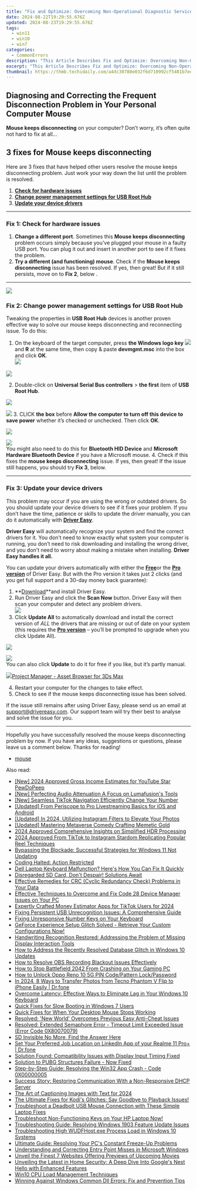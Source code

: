 ```yaml
---
title: "Fix and Optimize: Overcoming Non-Operational Diagnostic Services Issues"
date: 2024-08-22T19:29:55.676Z
updated: 2024-08-23T19:29:55.676Z
tags:
  - win11
  - win10
  - win7
categories:
  - CommonErrors
description: "This Article Describes Fix and Optimize: Overcoming Non-Operational Diagnostic Services Issues"
excerpt: "This Article Describes Fix and Optimize: Overcoming Non-Operational Diagnostic Services Issues"
thumbnail: https://thmb.techidaily.com/a4dc30780e032f6d710992cf5481b7eec2d5a638075023e09360ad01372b41d6.jpg
---
```


## Diagnosing and Correcting the Frequent Disconnection Problem in Your Personal Computer Mouse

**Mouse keeps disconnecting** on your computer? Don’t worry, it’s often quite not hard to fix at all…

## 3 fixes for **Mouse keeps disconnecting**

Here are 3 fixes that have helped other users resolve the mouse keeps disconnecting problem. Just work your way down the list until the problem is resolved.

1. [**Check for hardware issues**](https://tools.techidaily.com/drivereasy/download/)
2. [**Change power management settings for USB Root Hub**](https://tools.techidaily.com/drivereasy/download/)
3. [**Update your device drivers**](https://tools.techidaily.com/drivereasy/download/)

---

### Fix 1: Check for hardware issues

1. **Change a different port**. Sometimes this **Mouse keeps disconnecting** problem occurs simply because you’ve plugged your mouse in a faulty USB port. You can plug it out and insert in another port to see if it fixes the problem.
2. **Try a different (and functioning) mouse**. Check if the **Mouse keeps disconnecting** issue has been resolved. If yes, then great! But if it still persists, move on to **Fix 2**, below .

---

<!-- affiliate ads begin -->
<a href="https://store.iobit.com/order/checkout.php?PRODS=4596923&QTY=1&AFFILIATE=108875&CART=1"><img src="https://secure.avangate.com/images/merchant/184260348236f9554fe9375772ff966e/ascscan_468X60.png" border="0"></a>
<!-- affiliate ads end -->
### Fix 2: Change power management settings for USB Root Hub

Tweaking the properties in **USB Root Hub** devices is another proven effective way to solve our mouse keeps disconnecting and reconnecting issue. To do this:

1. On the keyboard of the target computer, press **the Windows logo key** ![](https://images.drivereasy.com/wp-content/uploads/2018/04/img_5ae0331bc08e4.png)and **R** at the same time, then copy & paste **devmgmt.msc** into the box and click **OK**.  
![](https://images.drivereasy.com/wp-content/uploads/2018/05/img_5afb9c1b96ba9.png)
<!-- affiliate ads begin -->
<a href="https://store.movavi.com/affiliate.php?ACCOUNT=MOVAVI&AFFILIATE=108875&PATH=https%3A%2F%2Fwww.movavi.com%3FAFFILIATE%3D108875%26RESOURCE%3DMovavi%2BVideo%2BEditor%2Bbox"><img src="https://mcusercontent.com/0885a03ded3d480dca9287f12/images/6d3207fd-9f15-4c21-f0ad-59c68e6a7e2a.png" border="0"></a>
<!-- affiliate ads end -->
2. Double-click on **Universal Serial Bus controllers** \> **the first** item of **USB Root Hub**.  
<!-- affiliate ads begin -->
<a href="https://store.revouninstaller.com/order/checkout.php?PRODS=28010250&QTY=1&AFFILIATE=108875&CART=1"><img src="https://secure.avangate.com/images/merchant/4282ec8de8c9be897e7aff4aa231b1a4/336__280a.jpg" border="0"></a>
<!-- affiliate ads end -->
![](https://images.drivereasy.com/wp-content/uploads/2018/08/img_5b72a8b859168.jpg)
3. CLICK **the box** before **Allow the computer to turn off this device to save power** whether it’s checked or unchecked. Then click **OK**.  
<!-- affiliate ads begin -->
<a href="https://secure.2checkout.com/order/checkout.php?PRODS=4940312&QTY=1&AFFILIATE=108875&CART=1"><img src="https://secure.avangate.com/images/merchant/333ac5d90817d69113471fbb6e531bee/sps-partnership-728x90eng.png" border="0"></a>
<!-- affiliate ads end -->
![](https://images.drivereasy.com/wp-content/uploads/2018/08/img_5b72a9e76e5de.png)  
You might also need to do this for **Bluetooth HID Device** and **Microsoft Hardware Bluetooth Device** if you have a Microsoft mouse.
4. Check if this fixes the **mouse keeps disconnecting** issue. If yes, then great! If the issue still happens, you should try **Fix 3**, below.

---

### Fix 3: Update your device drivers

This problem may occur if you are using the wrong or outdated drivers. So you should update your device drivers to see if it fixes your problem. If you don’t have the time, patience or skills to update the driver manually, you can do it automatically with [**Driver Easy**](https://tools.techidaily.com/drivereasy/download/).

**Driver Easy** will automatically recognize your system and find the correct drivers for it. You don’t need to know exactly what system your computer is running, you don’t need to risk downloading and installing the wrong driver, and you don’t need to worry about making a mistake when installing. **Driver Easy handles it all.**

You can update your drivers automatically with either the [**Free**](https://tools.techidaily.com/drivereasy/download/)or the [**Pro version**](https://tools.techidaily.com/drivereasy/download/) of Driver Easy. But with the Pro version it takes just 2 clicks (and you get full support and a 30-day money back guarantee):

1. **[Download](https://tools.techidaily.com/drivereasy/download/)**and install Driver Easy.
2. Run Driver Easy and click the **Scan Now** button. Driver Easy will then scan your computer and detect any problem drivers.  
![](https://images.drivereasy.com/wp-content/uploads/2018/07/img_5b46ffcde1143.jpg)
3. Click **Update All** to automatically download and install the correct version of _ALL_ the drivers that are missing or out of date on your system (this requires the [**Pro version**](https://tools.techidaily.com/drivereasy/download/) – you’ll be prompted to upgrade when you click Update All).  
<!-- affiliate ads begin -->
<a href="https://shop.systoolsgroup.com/affiliate.php?ACCOUNT=SYSTOOBY&AFFILIATE=108875&PATH=https%3A%2F%2Fwww.systoolsgroup.com%3FAFFILIATE%3D108875%26RESOURCE%3D%2BSysTools%2BOutlook%2BRecovery"><img src="https://www.systoolsgroup.com/box/outlook-recovery.png" border="0"></a>
<!-- affiliate ads end -->
![](https://images.drivereasy.com/wp-content/uploads/2018/07/img_5b506f17ccfe2.jpg)  
 You can also click **Update** to do it for free if you like, but it’s partly manual.
<!-- affiliate ads begin -->
<a href="https://secure.2checkout.com/order/checkout.php?PRODS=4709458&QTY=1&AFFILIATE=108875&CART=1"><img src="https://3d-kstudio.com/wp-content/uploads/2019/10/Project-Manager-version-3-1600x900-768x419.jpg" border="0">Project Manager - Asset Browser for 3Ds Max</a>
<!-- affiliate ads end -->
4. Restart your computer for the changes to take effect.
5. Check to see if the mouse keeps disconnecting issue has been solved.

If the issue still remains after using Driver Easy, please send us an email at <support@drivereasy.com>. Our support team will try their best to analyse and solve the issue for you.

---

Hopefully you have successfully resolved the mouse keeps disconnecting problem by now. If you have any ideas, suggestions or questions, please leave us a comment below. Thanks for reading!

* [mouse](https://tools.techidaily.com/drivereasy/download/)

<ins class="adsbygoogle"
     style="display:block"
     data-ad-format="autorelaxed"
     data-ad-client="ca-pub-7571918770474297"
     data-ad-slot="1223367746"></ins>



<ins class="adsbygoogle"
     style="display:block"
     data-ad-client="ca-pub-7571918770474297"
     data-ad-slot="8358498916"
     data-ad-format="auto"
     data-full-width-responsive="true"></ins>

<span class="atpl-alsoreadstyle">Also read:</span>
<div><ul>
<li><a href="https://fox-info.techidaily.com/new-2024-approved-gross-income-estimates-for-youtube-star-pewdopeep/"><u>[New] 2024 Approved  Gross Income Estimates for YouTube Star PewDoPeep</u></a></li>
<li><a href="https://extra-skills.techidaily.com/new-perfecting-audio-attenuation-a-focus-on-lumafusions-tools/"><u>[New] Perfecting Audio Attenuation  A Focus on Lumafusion's Tools</u></a></li>
<li><a href="https://extra-approaches.techidaily.com/new-seamless-tiktok-navigation-efficiently-change-your-number/"><u>[New] Seamless TikTok Navigation  Efficiently Change Your Number</u></a></li>
<li><a href="https://facebook-video-content.techidaily.com/updated-from-periscope-to-pro-livestreaming-basics-for-ios-and-android/"><u>[Updated] From Periscope to Pro  Livestreaming Basics for iOS and Android</u></a></li>
<li><a href="https://instagram-video-recordings.techidaily.com/updated-in-2024-utilizing-instagram-filters-to-elevate-your-photos/"><u>[Updated] In 2024, Utilizing Instagram Filters to Elevate Your Photos</u></a></li>
<li><a href="https://extra-skills.techidaily.com/updated-mastering-metaverse-comedy-crafting-memetic-gold/"><u>[Updated] Mastering Metaverse Comedy  Crafting Memetic Gold</u></a></li>
<li><a href="https://extra-resources.techidaily.com/2024-approved-comprehensive-insights-on-simplified-hdr-processing/"><u>2024 Approved  Comprehensive Insights on Simplified HDR Processing</u></a></li>
<li><a href="https://instagram-videos.techidaily.com/2024-approved-from-tiktok-to-instagram-stardom-replicating-popular-reel-techniques/"><u>2024 Approved  From TikTok to Instagram Stardom  Replicating Popular Reel Techniques</u></a></li>
<li><a href="https://common-error.techidaily.com/bypassing-the-blockade-successful-strategies-for-windows-11-not-updating/"><u>Bypassing the Blockade: Successful Strategies for Windows 11 Not Updating</u></a></li>
<li><a href="https://common-error.techidaily.com/coding-halted-action-restricted/"><u>Coding Halted: Action Restricted</u></a></li>
<li><a href="https://common-error.techidaily.com/dell-laptop-keyboard-malfunction-heres-how-you-can-fix-it-quickly/"><u>Dell Laptop Keyboard Malfunction? Here's How You Can Fix It Quickly</u></a></li>
<li><a href="https://common-error.techidaily.com/disregarded-sd-card-dont-despair-solutions-await/"><u>Disregarded SD Card, Don't Despair! Solutions Await</u></a></li>
<li><a href="https://common-error.techidaily.com/effective-remedies-for-crc-cyclic-redundancy-check-problems-in-your-data/"><u>Effective Remedies for CRC (Cyclic Redundancy Check) Problems in Your Data</u></a></li>
<li><a href="https://common-error.techidaily.com/effective-techniques-to-overcome-and-fix-code-28-device-manager-issues-on-your-pc/"><u>Effective Techniques to Overcome and Fix Code 28 Device Manager Issues on Your PC</u></a></li>
<li><a href="https://tiktok-video-recordings.techidaily.com/expertly-crafted-money-estimator-apps-for-tiktok-users-for-2024/"><u>Expertly Crafted Money Estimator Apps for TikTok Users for 2024</u></a></li>
<li><a href="https://common-error.techidaily.com/fixing-persistent-usb-unrecognition-issues-a-comprehensive-guide/"><u>Fixing Persistent USB Unrecognition Issues: A Comprehensive Guide</u></a></li>
<li><a href="https://common-error.techidaily.com/fixing-unresponsive-number-keys-on-your-keyboard/"><u>Fixing Unresponsive Number Keys on Your Keyboard</u></a></li>
<li><a href="https://common-error.techidaily.com/1723206482260-geforce-experience-setup-glitch-solved-retrieve-your-custom-configurations-now/"><u>GeForce Experience Setup Glitch Solved - Retrieve Your Custom Configurations Now!</u></a></li>
<li><a href="https://common-error.techidaily.com/handwriting-recognition-restored-addressing-the-problem-of-missing-display-interaction-tools/"><u>Handwriting Recognition Restored: Addressing the Problem of Missing Display Interaction Tools</u></a></li>
<li><a href="https://common-error.techidaily.com/how-to-address-the-recently-resolved-database-glitch-in-windows-10-updates/"><u>How to Address the Recently Resolved Database Glitch in Windows 10 Updates</u></a></li>
<li><a href="https://common-error.techidaily.com/how-to-resolve-obs-recording-blackout-issues-effectively/"><u>How to Resolve OBS Recording Blackout Issues Effectively</u></a></li>
<li><a href="https://win-answers.techidaily.com/how-to-stop-battlefield-2042-from-crashing-on-your-gaming-pc/"><u>How to Stop Battlefield 2042 From Crashing on Your Gaming PC</u></a></li>
<li><a href="https://easy-unlock-android.techidaily.com/how-to-unlock-oppo-reno-10-5g-pin-codepattern-lockpassword-by-drfone-android/"><u>How to Unlock Oppo Reno 10 5G PIN Code/Pattern Lock/Password</u></a></li>
<li><a href="https://android-transfer.techidaily.com/in-2024-8-ways-to-transfer-photos-from-tecno-phantom-v-flip-to-iphone-easily-drfone-by-drfone-transfer-from-android-transfer-from-android/"><u>In 2024, 8 Ways to Transfer Photos from Tecno Phantom V Flip to iPhone Easily | Dr.fone</u></a></li>
<li><a href="https://common-error.techidaily.com/overcome-latency-effective-ways-to-eliminate-lag-in-your-windows-10-keyboard/"><u>Overcome Latency: Effective Ways to Eliminate Lag in Your Windows 10 Keyboard</u></a></li>
<li><a href="https://common-error.techidaily.com/quick-fixes-for-slow-booting-in-windows-7-users/"><u>Quick Fixes for Slow Booting in Windows 7 Users</u></a></li>
<li><a href="https://common-error.techidaily.com/quick-fixes-for-when-your-desktop-mouse-stops-working/"><u>Quick Fixes for When Your Desktop Mouse Stops Working</u></a></li>
<li><a href="https://common-error.techidaily.com/resolved-new-world-overcomes-previous-easy-anti-cheat-issues/"><u>Resolved: 'New World' Overcomes Previous Easy Anti-Cheat Issues</u></a></li>
<li><a href="https://common-error.techidaily.com/resolved-extended-semaphore-error-timeout-limit-exceeded-issue-error-code-0x80070079/"><u>Resolved: Extended Semaphore Error - Timeout Limit Exceeded Issue (Error Code 0X80070079)</u></a></li>
<li><a href="https://common-error.techidaily.com/1723206650968-sd-invisible-no-more-find-the-answer-here/"><u>SD Invisible No More, Find the Answer Here</u></a></li>
<li><a href="https://location-social.techidaily.com/set-your-preferred-job-location-on-linkedin-app-of-your-realme-11-proplus-drfone-by-drfone-virtual-android/"><u>Set Your Preferred Job Location on LinkedIn App of your Realme 11 Pro+ | Dr.fone</u></a></li>
<li><a href="https://common-error.techidaily.com/1723207936743-solution-found-compatibility-issues-with-display-input-timing-fixed/"><u>Solution Found: Compatibility Issues with Display Input Timing Fixed</u></a></li>
<li><a href="https://common-error.techidaily.com/solution-to-pubg-structures-failure-now-fixed/"><u>Solution to PUBG Structures Failure - Now Fixed</u></a></li>
<li><a href="https://common-error.techidaily.com/step-by-step-guide-resolving-the-win32-app-crash-code-0x00000005/"><u>Step-by-Step Guide: Resolving the Win32 App Crash - Code 0X00000005</u></a></li>
<li><a href="https://common-error.techidaily.com/success-story-restoring-communication-with-a-non-responsive-dhcp-server/"><u>Success Story: Restoring Communication With a Non-Responsive DHCP Server</u></a></li>
<li><a href="https://vp-tips.techidaily.com/the-art-of-captioning-images-with-text-for-2024/"><u>The Art of Captioning Images with Text for 2024</u></a></li>
<li><a href="https://common-error.techidaily.com/the-ultimate-fixes-for-kodis-glitches-say-goodbye-to-playback-issues/"><u>The Ultimate Fixes for Kodi's Glitches: Say Goodbye to Playback Issues!</u></a></li>
<li><a href="https://common-error.techidaily.com/troubleshoot-a-deadbolt-usb-mouse-connection-with-these-simple-laptop-fixes/"><u>Troubleshoot a Deadbolt USB Mouse Connection with These Simple Laptop Fixes</u></a></li>
<li><a href="https://common-error.techidaily.com/troubleshoot-non-functioning-keys-on-your-hp-laptop-now/"><u>Troubleshoot Non-Functioning Keys on Your HP Laptop Now!</u></a></li>
<li><a href="https://common-error.techidaily.com/troubleshooting-guide-resolving-windows-1903-feature-update-issues/"><u>Troubleshooting Guide: Resolving Windows 1903 Feature Update Issues</u></a></li>
<li><a href="https://common-error.techidaily.com/troubleshooting-high-wudfhostexe-process-load-in-windows-10-systems/"><u>Troubleshooting High WUDFHost.exe Process Load in Windows 10 Systems</u></a></li>
<li><a href="https://common-error.techidaily.com/ultimate-guide-resolving-your-pcs-constant-freeze-up-problems/"><u>Ultimate Guide: Resolving Your PC's Constant Freeze-Up Problems</u></a></li>
<li><a href="https://common-error.techidaily.com/understanding-and-correcting-entry-point-misses-in-microsoft-windows/"><u>Understanding and Correcting Entry Point Misses in Microsoft Windows</u></a></li>
<li><a href="https://buynow-tips.techidaily.com/unveil-the-finest-7-websites-offering-previews-of-upcoming-movies/"><u>Unveil the Finest 7 Websites Offering Previews of Upcoming Movies</u></a></li>
<li><a href="https://buynow-marvelous.techidaily.com/unveiling-the-latest-in-home-security-a-deep-dive-into-googles-nest-hello-with-enhanced-features/"><u>Unveiling the Latest in Home Security: A Deep Dive Into Google's Nest Hello with Enhanced Features</u></a></li>
<li><a href="https://common-error.techidaily.com/win10-cpu-load-management-techniques/"><u>Win10 CPU Load Management Techniques</u></a></li>
<li><a href="https://common-error.techidaily.com/winning-against-windows-common-dll-errors-fix-and-prevention-tips/"><u>Winning Against Windows Common Dll Errors: Fix and Prevention Tips</u></a></li>
</ul></div>
